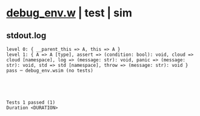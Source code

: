 # [debug_env.w](../../../../../examples/tests/valid/debug_env.w) | test | sim

## stdout.log
```log
level 0: { __parent_this => A, this => A }
level 1: { A => A [type], assert => (condition: bool): void, cloud => cloud [namespace], log => (message: str): void, panic => (message: str): void, std => std [namespace], throw => (message: str): void }
pass ─ debug_env.wsim (no tests)
 




Tests 1 passed (1) 
Duration <DURATION>

```

